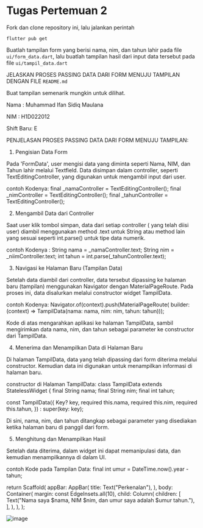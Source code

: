 # Tugas Pertemuan 2

Fork dan clone repository ini, lalu jalankan perintah 
```
flutter pub get
```
Buatlah tampilan form yang berisi nama, nim, dan tahun lahir pada file `ui/form_data.dart`, lalu buatlah tampilan hasil dari input data tersebut pada file `ui/tampil_data.dart`

JELASKAN PROSES PASSING DATA DARI FORM MENUJU TAMPILAN DENGAN FILE `README.md`

Buat tampilan semenarik mungkin untuk dilihat.


Nama : Muhammad Ifan Sidiq Maulana

NIM : H1D022012

Shift Baru: E

PENJELASAN PROSES PASSING DATA DARI FORM MENUJU TAMPILAN:

1. Pengisian Data Form

Pada 'FormData', user mengisi data yang diminta seperti Nama, NIM, dan Tahun lahir melalui Textfield. Data disimpan dalam controller, seperti TextEditingController, yang digunakan untuk mengambil input dari user.

contoh Kodenya:
final _namaController = TextEditingController();
final _nimController = TextEditingController();
final _tahunController = TextEditingController();

2. Mengambil Data dari Controller

Saat user klik tombol simpan, data dari setiap controller ( yang telah diisi user) diambil menggunakan method .text untuk String atau method lain yang sesuai seperti int.parse() untuk tipe data numerik.

contoh Kodenya :
String nama = _namaController.text;
String nim = _niimController.text;
int tahun = int.parse(_tahunController.text);

3. Navigasi ke Halaman Baru (Tampilan Data)

Setelah data diambil dari controller, data tersebut dipassing ke halaman baru (tampilan) menggunakan Navigator dengan MaterialPageRoute. Pada proses ini, data disalurkan melalui constructor widget TampilData.

contoh Kodenya:
Navigator.of(context).push(MaterialPageRoute(
    builder: (context) =>
        TampilData(nama: nama, nim: nim, tahun: tahun)));

Kode di atas mengarahkan aplikasi ke halaman TampilData, sambil mengirimkan data nama, nim, dan tahun sebagai parameter ke constructor dari TampilData.

4. Menerima dan Menampilkan Data di Halaman Baru

Di halaman TampilData, data yang telah dipassing dari form diterima melalui constructor. Kemudian data ini digunakan untuk menampilkan informasi di halaman baru.

constructor di Halaman TampilData:
class TampilData extends StatelessWidget {
  final String nama;
  final String nim;
  final int tahun;

  const TampilData({
    Key? key,
    required this.nama,
    required this.nim,
    required this.tahun,
  }) : super(key: key);

Di sini, nama, nim, dan tahun ditangkap sebagai parameter yang disediakan ketika halaman baru di panggil dari form.

5. Menghitung dan Menampilkan Hasil

Setelah data diterima, dalam widget ini dapat memanipulasi data, dan kemudian menampilkannya di dalam UI.

contoh Kode pada Tampilan Data:
final int umur = DateTime.now().year - tahun;

return Scaffold(
  appBar: AppBar(
    title: Text("Perkenalan"),
  ),
  body: Container(
    margin: const EdgeInsets.all(10),
    child: Column(
      children: [
        Text("Nama saya $nama, NIM $nim, dan umur saya adalah $umur tahun."),
      ],
    ),
  ),
);

![image](https://github.com/user-attachments/assets/00dfeb68-76be-4ee4-a654-3eed9f260d5d)

